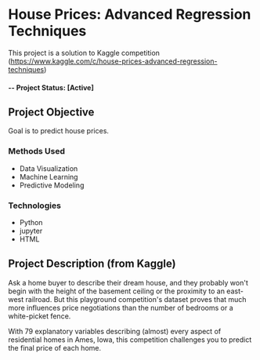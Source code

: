 # House Prices: Advanced Regression Techniques
This project is a solution to Kaggle competition (https://www.kaggle.com/c/house-prices-advanced-regression-techniques)

#### -- Project Status: [Active]

## Project Objective
Goal is to predict house prices.

### Methods Used
* Data Visualization
* Machine Learning
* Predictive Modeling

### Technologies
* Python
* jupyter
* HTML

## Project Description (from Kaggle)
Ask a home buyer to describe their dream house, and they probably won't begin with the height of the basement ceiling or the proximity to an east-west railroad. But this playground competition's dataset proves that much more influences price negotiations than the number of bedrooms or a white-picket fence.

With 79 explanatory variables describing (almost) every aspect of residential homes in Ames, Iowa, this competition challenges you to predict the final price of each home.

